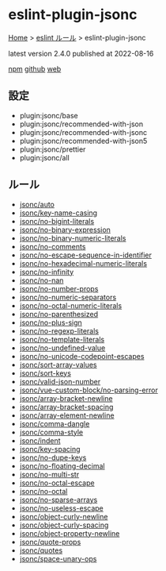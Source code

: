 # eslint-plugin-jsonc

[Home](../../index.md) >
[eslint ルール](../index.md) >
eslint-plugin-jsonc

latest version 2.4.0 published at 2022-08-16

[npm](https://www.npmjs.com/package/eslint-plugin-jsonc)
[github](https://github.com/ota-meshi/eslint-plugin-jsonc)
[web](https://ota-meshi.github.io/eslint-plugin-jsonc/)

## 設定

- plugin:jsonc/base
- plugin:jsonc/recommended-with-json
- plugin:jsonc/recommended-with-jsonc
- plugin:jsonc/recommended-with-json5
- plugin:jsonc/prettier
- plugin:jsonc/all

## ルール

- [jsonc/auto](./jsonc/auto.md)
- [jsonc/key-name-casing](./jsonc/key-name-casing.md)
- [jsonc/no-bigint-literals](./jsonc/no-bigint-literals.md)
- [jsonc/no-binary-expression](./jsonc/no-binary-expression.md)
- [jsonc/no-binary-numeric-literals](./jsonc/no-binary-numeric-literals.md)
- [jsonc/no-comments](./jsonc/no-comments.md)
- [jsonc/no-escape-sequence-in-identifier](./jsonc/no-escape-sequence-in-identifier.md)
- [jsonc/no-hexadecimal-numeric-literals](./jsonc/no-hexadecimal-numeric-literals.md)
- [jsonc/no-infinity](./jsonc/no-infinity.md)
- [jsonc/no-nan](./jsonc/no-nan.md)
- [jsonc/no-number-props](./jsonc/no-number-props.md)
- [jsonc/no-numeric-separators](./jsonc/no-numeric-separators.md)
- [jsonc/no-octal-numeric-literals](./jsonc/no-octal-numeric-literals.md)
- [jsonc/no-parenthesized](./jsonc/no-parenthesized.md)
- [jsonc/no-plus-sign](./jsonc/no-plus-sign.md)
- [jsonc/no-regexp-literals](./jsonc/no-regexp-literals.md)
- [jsonc/no-template-literals](./jsonc/no-template-literals.md)
- [jsonc/no-undefined-value](./jsonc/no-undefined-value.md)
- [jsonc/no-unicode-codepoint-escapes](./jsonc/no-unicode-codepoint-escapes.md)
- [jsonc/sort-array-values](./jsonc/sort-array-values.md)
- [jsonc/sort-keys](./jsonc/sort-keys.md)
- [jsonc/valid-json-number](./jsonc/valid-json-number.md)
- [jsonc/vue-custom-block/no-parsing-error](./jsonc/vue-custom-block/no-parsing-error.md)
- [jsonc/array-bracket-newline](./jsonc/array-bracket-newline.md)
- [jsonc/array-bracket-spacing](./jsonc/array-bracket-spacing.md)
- [jsonc/array-element-newline](./jsonc/array-element-newline.md)
- [jsonc/comma-dangle](./jsonc/comma-dangle.md)
- [jsonc/comma-style](./jsonc/comma-style.md)
- [jsonc/indent](./jsonc/indent.md)
- [jsonc/key-spacing](./jsonc/key-spacing.md)
- [jsonc/no-dupe-keys](./jsonc/no-dupe-keys.md)
- [jsonc/no-floating-decimal](./jsonc/no-floating-decimal.md)
- [jsonc/no-multi-str](./jsonc/no-multi-str.md)
- [jsonc/no-octal-escape](./jsonc/no-octal-escape.md)
- [jsonc/no-octal](./jsonc/no-octal.md)
- [jsonc/no-sparse-arrays](./jsonc/no-sparse-arrays.md)
- [jsonc/no-useless-escape](./jsonc/no-useless-escape.md)
- [jsonc/object-curly-newline](./jsonc/object-curly-newline.md)
- [jsonc/object-curly-spacing](./jsonc/object-curly-spacing.md)
- [jsonc/object-property-newline](./jsonc/object-property-newline.md)
- [jsonc/quote-props](./jsonc/quote-props.md)
- [jsonc/quotes](./jsonc/quotes.md)
- [jsonc/space-unary-ops](./jsonc/space-unary-ops.md)
